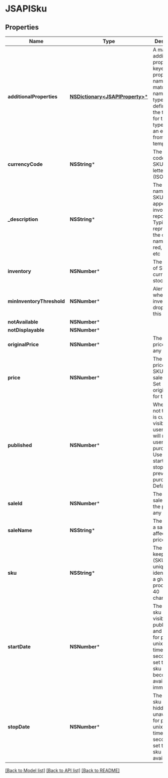 # JSAPISku

## Properties
Name | Type | Description | Notes
------------ | ------------- | ------------- | -------------
**additionalProperties** | [**NSDictionary&lt;JSAPIProperty&gt;***](JSAPIProperty.md) | A map of additional properties, keyed on the property name.  Must match the names and types defined in the template for this item type, or be an extra not from the template | [optional] 
**currencyCode** | **NSString*** | The currency code for the SKU, a three letter string (ISO3) | 
**_description** | **NSString*** | The friendly name of the SKU as it will appear on invoices and reports. Typically represents the option name like red, large, etc | 
**inventory** | **NSNumber*** | The number of SKUs currently in stock | [optional] 
**minInventoryThreshold** | **NSNumber*** | Alerts vendor when SKU inventory drops below this value | [optional] 
**notAvailable** | **NSNumber*** |  | [optional] 
**notDisplayable** | **NSNumber*** |  | [optional] 
**originalPrice** | **NSNumber*** | The base price before any sale | 
**price** | **NSNumber*** | The current price of the SKU with sales, if any. Set original_price for the base | [optional] 
**published** | **NSNumber*** | Whether or not the SKU is currently visible to users. This will not block users from purchase. Use start_date or stop_date to prevent purchase. Default: true | [optional] 
**saleId** | **NSNumber*** | The id of a sale affecting the price, if any | [optional] 
**saleName** | **NSString*** | The name of a sale affecting the price, if any | [optional] 
**sku** | **NSString*** | The stock keeping unit (SKU), a unique identifier for a given product.  Max 40 characters | 
**startDate** | **NSNumber*** | The date the sku becomes visible (if published) and available for purchase, unix timestamp in seconds.  If set to null, sku will become available immediately | [optional] 
**stopDate** | **NSNumber*** | The date the sku becomes hidden and unavailable for purchase, unix timestamp in seconds.  If set to null, sku is always available | [optional] 

[[Back to Model list]](../README.md#documentation-for-models) [[Back to API list]](../README.md#documentation-for-api-endpoints) [[Back to README]](../README.md)


